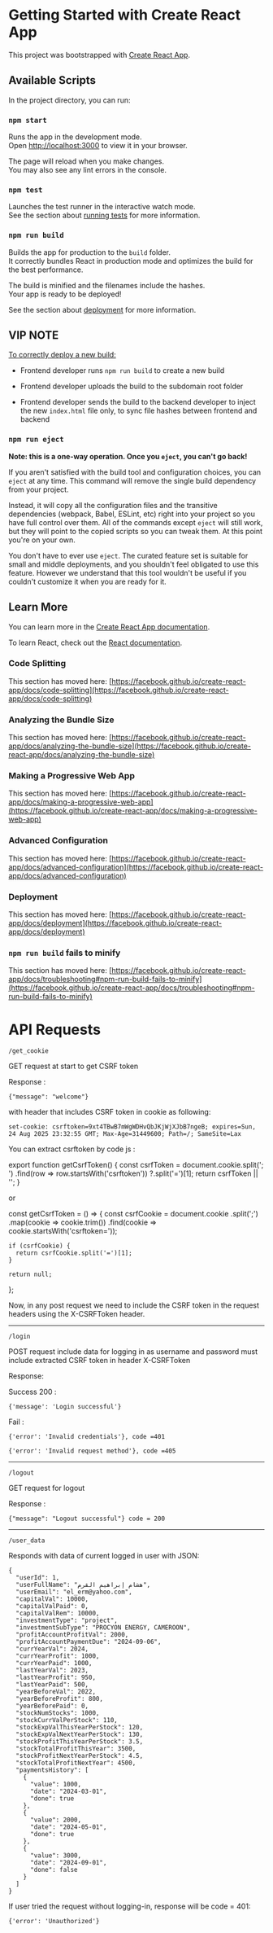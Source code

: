 # Getting Started with Create React App

This project was bootstrapped with [Create React App](https://github.com/facebook/create-react-app).

## Available Scripts

In the project directory, you can run:

### `npm start`

Runs the app in the development mode.\
Open [http://localhost:3000](http://localhost:3000) to view it in your browser.

The page will reload when you make changes.\
You may also see any lint errors in the console.

### `npm test`

Launches the test runner in the interactive watch mode.\
See the section about [running tests](https://facebook.github.io/create-react-app/docs/running-tests) for more information.

### `npm run build`

Builds the app for production to the `build` folder.\
It correctly bundles React in production mode and optimizes the build for the best performance.

The build is minified and the filenames include the hashes.\
Your app is ready to be deployed!

See the section about [deployment](https://facebook.github.io/create-react-app/docs/deployment) for more information.

## VIP NOTE

<u>To correctly deploy a new build:</u>

- Frontend developer runs `npm run build` to create a new build

- Frontend developer uploads the build to the subdomain root folder

- Frontend developer sends the build to the backend developer to inject the new `index.html` file only, to sync file hashes between frontend and backend

### `npm run eject`

**Note: this is a one-way operation. Once you `eject`, you can't go back!**

If you aren't satisfied with the build tool and configuration choices, you can `eject` at any time. This command will remove the single build dependency from your project.

Instead, it will copy all the configuration files and the transitive dependencies (webpack, Babel, ESLint, etc) right into your project so you have full control over them. All of the commands except `eject` will still work, but they will point to the copied scripts so you can tweak them. At this point you're on your own.

You don't have to ever use `eject`. The curated feature set is suitable for small and middle deployments, and you shouldn't feel obligated to use this feature. However we understand that this tool wouldn't be useful if you couldn't customize it when you are ready for it.

## Learn More

You can learn more in the [Create React App documentation](https://facebook.github.io/create-react-app/docs/getting-started).

To learn React, check out the [React documentation](https://reactjs.org/).

### Code Splitting

This section has moved here: [https://facebook.github.io/create-react-app/docs/code-splitting](https://facebook.github.io/create-react-app/docs/code-splitting)

### Analyzing the Bundle Size

This section has moved here: [https://facebook.github.io/create-react-app/docs/analyzing-the-bundle-size](https://facebook.github.io/create-react-app/docs/analyzing-the-bundle-size)

### Making a Progressive Web App

This section has moved here: [https://facebook.github.io/create-react-app/docs/making-a-progressive-web-app](https://facebook.github.io/create-react-app/docs/making-a-progressive-web-app)

### Advanced Configuration

This section has moved here: [https://facebook.github.io/create-react-app/docs/advanced-configuration](https://facebook.github.io/create-react-app/docs/advanced-configuration)

### Deployment

This section has moved here: [https://facebook.github.io/create-react-app/docs/deployment](https://facebook.github.io/create-react-app/docs/deployment)

### `npm run build` fails to minify

This section has moved here: [https://facebook.github.io/create-react-app/docs/troubleshooting#npm-run-build-fails-to-minify](https://facebook.github.io/create-react-app/docs/troubleshooting#npm-run-build-fails-to-minify)

# API Requests

`/get_cookie `

GET request at start to get CSRF token

Response :

```
{"message": "welcome"}
```

with header that includes CSRF token in cookie as following:

`set-cookie:
csrftoken=9xt4TBwB7mWgWDHvQbJKjWjXJbB7ngeB; expires=Sun, 24 Aug 2025 23:32:55 GMT; Max-Age=31449600; Path=/; SameSite=Lax`

You can extract csrftoken by code js :

export function getCsrfToken() {
const csrfToken = document.cookie.split('; ')
.find(row => row.startsWith('csrftoken'))
?.split('=')[1];
return csrfToken || '';
}

or

const getCsrfToken = () => {
const csrfCookie = document.cookie
.split(';')
.map(cookie => cookie.trim())
.find(cookie => cookie.startsWith('csrftoken='));

    if (csrfCookie) {
      return csrfCookie.split('=')[1];
    }

    return null;

};

Now, in any post request we need to include the CSRF token in the request headers using the X-CSRFToken header.

---

`/login`

POST request include data for logging in as username and password
must include extracted CSRF token in header X-CSRFToken

Response:

Success 200 :

```
{'message': 'Login successful'}
```

Fail :

```
{'error': 'Invalid credentials'}, code =401
```

```
{'error': 'Invalid request method'}, code =405
```

---

`/logout`

GET request for logout

Response :

```
{"message": "Logout successful"} code = 200
```

---

`/user_data`

Responds with data of current logged in user with JSON:

```
{
  "userId": 1,
  "userFullName": "هشام إبراهيم القرم",
  "userEmail": "el_erm@yahoo.com",
  "capitalVal": 10000,
  "capitalValPaid": 0,
  "capitalValRem": 10000,
  "investmentType": "project",
  "investmentSubType": "PROCYON ENERGY, CAMEROON",
  "profitAccountProfitVal": 2000,
  "profitAccountPaymentDue": "2024-09-06",
  "currYearVal": 2024,
  "currYearProfit": 1000,
  "currYearPaid": 1000,
  "lastYearVal": 2023,
  "lastYearProfit": 950,
  "lastYearPaid": 500,
  "yearBeforeVal": 2022,
  "yearBeforeProfit": 800,
  "yearBeforePaid": 0,
  "stockNumStocks": 1000,
  "stockCurrValPerStock": 110,
  "stockExpValThisYearPerStock": 120,
  "stockExpValNextYearPerStock": 130,
  "stockProfitThisYearPerStock": 3.5,
  "stockTotalProfitThisYear": 3500,
  "stockProfitNextYearPerStock": 4.5,
  "stockTotalProfitNextYear": 4500,
  "paymentsHistory": [
    {
      "value": 1000,
      "date": "2024-03-01",
      "done": true
    },
    {
      "value": 2000,
      "date": "2024-05-01",
      "done": true
    },
    {
      "value": 3000,
      "date": "2024-09-01",
      "done": false
    }
  ]
}
```

If user tried the request without logging-in, response will be code = 401:

```
{'error': 'Unauthorized'}
```
